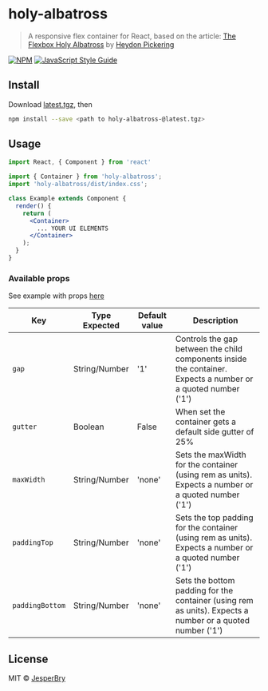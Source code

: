 # holy-albatross

> A responsive flex container for React, based on the article: [The Flexbox Holy Albatross](https://heydonworks.com/article/the-flexbox-holy-albatross/) by [Heydon Pickering](https://heydonworks.com/) 

[![NPM](https://img.shields.io/npm/v/holy-albatross.svg)](https://www.npmjs.com/package/holy-albatross) [![JavaScript Style Guide](https://img.shields.io/badge/code_style-standard-brightgreen.svg)](https://standardjs.com)

## Install
Download [latest.tgz](https://github.com/JesperBry/holy-albatross/releases/), then

```bash
npm install --save <path to holy-albatross-@latest.tgz>
```

## Usage

```jsx
import React, { Component } from 'react'

import { Container } from 'holy-albatross';
import 'holy-albatross/dist/index.css';

class Example extends Component {
  render() {
    return (
      <Container>
        ... YOUR UI ELEMENTS
      </Container>
    );
  }
}
```

### Available props
See example with props [here](https://github.com/JesperBry/holy-albatross/blob/master/example/src/App.js)

| Key | Type Expected | Default value |  Description |
| ---- | ---- | ------------- | ------------ |
| `gap` | String/Number | '1' | Controls the gap between the child components inside the container. Expects a number or a quoted number ('1') |
| `gutter` | Boolean | False | When set the container gets a default side gutter of 25% |
| `maxWidth` | String/Number | 'none' | Sets the maxWidth for the container (using rem as units). Expects a number or a quoted number ('1') |
| `paddingTop` | String/Number | 'none' | Sets the top padding for the container (using rem as units). Expects a number or a quoted number ('1') |
| `paddingBottom` | String/Number | 'none' | Sets the bottom padding for the container (using rem as units). Expects a number or a quoted number ('1') |

## License

MIT © [JesperBry](https://github.com/JesperBry)
